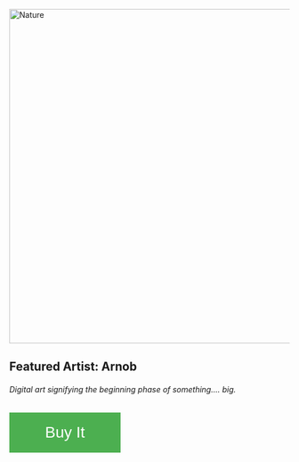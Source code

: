 
<!-- Supports html tags https://demo.fwfh.dev/supported/tags.html -->
<!DOCTYPE html>
<html>
<head>
<meta name="viewport" content="width=device-width, initial-scale=1">
<style>
.responsive {
  max-width: 100%;
  height: auto;
}
.button {
  position: relative;
  background-color: #4CAF50;
  border: none;
  font-size: 28px;
  color: #FFFFFF;
  padding: 20px;
  width: 200px;
  text-align: center;
  transition-duration: 0.4s;
  text-decoration: none;
  overflow: hidden;
  cursor: pointer;
}

.button:after {
  content: "";
  background: #f1f1f1;
  display: block;
  position: absolute;
  padding-top: 300%;
  padding-left: 350%;
  opacity: 0;
  margin-left: -20px !important;
  margin-top: -120%;
  transition: all 0.8s
}
.button:hover {background: #39ccb6;}

.button:active:after {
  padding: 0;
  margin: 0;
  opacity: 1;
  transition: 0s
}
</style>
</head>
<body>
<a href="https://litemint.com/explore?n=0elycolz.litemint.store" style="text-decoration: none;">
<img src="https://litemint.azureedge.net/userdata/original-Dawn-GABW7FWNZYZUEJONO62SRQYIQXMT6WLXAJOSACM6LIBL2WINEMAY4YQW.gif" alt="Nature" class="responsive" width="600" height="400" />
</a>
<h2>Featured Artist: Arnob</h2>
</p>
<h6>Digital art signifying the beginning phase of something.... big.</h6>

<button class="button">Buy It</button>
</body>
</html>
